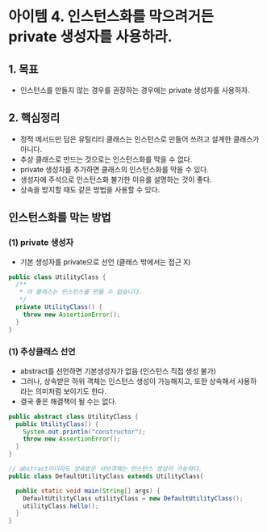 # 아이템 4. 인스턴스화를 막으려거든 private 생성자를 사용하라.

## 1. 목표
- 인스턴스를 만들지 않는 경우를 권장하는 경우에는 private 생성자를 사용하자.

## 2. 핵심정리
- 정적 메서드만 담은 유틸리티 클래스는 인스턴스로 만들어 쓰려고 설계한 클래스가 아니다.
- 추상 클래스로 만드는 것으로는 인스턴스화를 막을 수 없다.
- private 생성자를 추가하면 클래스의 인스턴스화를 막을 수 있다.
- 생성자에 주석으로 인스턴스화 불가한 이유를 설명하는 것이 좋다.
- 상속을 방지할 때도 같은 방법을 사용할 수 있다.

## 인스턴스화를 막는 방법
### (1) private 생성자
- 기본 생성자를 private으로 선언 (클래스 밖에서는 접근 X)
```java
public class UtilityClass {
  /**
   * 이 클래스는 인스턴스를 만들 수 없습니다.
   */
  private UtilityClass() {
    throw new AssertionError();
  }
}
```

### (1) 추상클래스 선언
- abstract를 선언하면 기본생성자가 없음 (인스턴스 직접 생성 불가)
- 그러나, 상속받은 하위 객체는 인스턴스 생성이 가능해지고, 또한 상속해서 사용하라는 의미처럼 보이기도 한다.
- 결국 좋은 해결책이 될 수는 없다.

```java
public abstract class UtilityClass {
  public UtilityClass() {
    System.out.println("constructor");
    throw new AssertionError();
  }
}
```

```java
// abstract이더라도 상속받은 서브객체는 인스턴스 생성이 가능하다.
public class DefaultUtilityClass extends UtilityClass{

  public static void main(String[] args) {
    DefaultUtilityClass utilityClass = new DefaultUtilityClass();
    utilityClass.hello();
  }
}
```